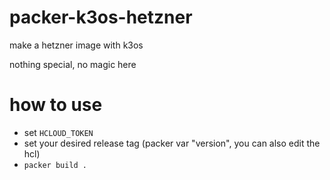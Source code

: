 # packer-k3os-hetzner

make a hetzner image with k3os

nothing special, no magic here

# how to use

* set `HCLOUD_TOKEN`
* set your desired release tag (packer var "version", you can also edit the hcl)
* `packer build .`